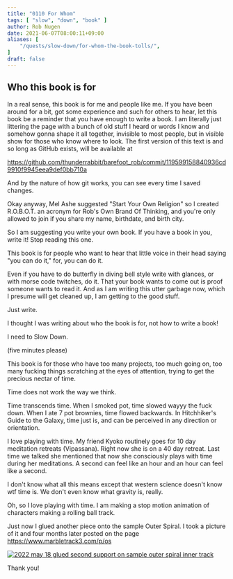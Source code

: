 ```yaml
---
title: "0110 For Whom"
tags: [ "slow", "down", "book" ]
author: Rob Nugen
date: 2021-06-07T08:00:11+09:00
aliases: [
    "/quests/slow-down/for-whom-the-book-tolls/",
]
draft: false
---
```


## Who this book is for

In a real sense, this book is for me and people like me.  If you have
been around for a bit, got some experience and such for others to
hear, let this book be a reminder that you have enough to write a
book.  I am literally just littering the page with a bunch of old
stuff I heard or words I know and somehow gonna shape it all together,
invisible to most people, but in visible show for those who know where
to look.  The first version of this text is and so long as GitHub
exists, will be available at

https://github.com/thunderrabbit/barefoot_rob/commit/119599158840936cd9910f9945eea9def0bb710a

And by the nature of how git works, you can see every time I saved changes.

Okay anyway, Mel Ashe suggested "Start Your Own Religion" so I created
R.O.B.O.T. an acronym for Rob's Own Brand Of Thinking, and you're only
allowed to join if you share my name, birthdate, and birth city.

So I am suggesting you write your own book.  If you have a book in
you, write it! Stop reading this one.

This book is for people who want to hear that little voice in their
head saying "you can do it," for, you can do it.

Even if you have to do butterfly in diving bell style write with
glances, or with morse code twitches, do it.  That your book wants to
come out is proof someone wants to read it.  And as I am writing this
utter garbage now, which I presume will get cleaned up, I am getting
to the good stuff.

Just write.

I thought I was writing about who the book is for, not how to write a book!

I need to Slow Down.

(five minutes please)

This book is for those who have too many projects, too much going on,
too many fucking things scratching at the eyes of attention, trying to
get the precious nectar of time.

Time
does
not
work
the
way
we
think.

Time transcends time.  When I smoked pot, time slowed wayyy the fuck
down.  When I ate 7 pot brownies, time flowed backwards.  In
Hitchhiker's Guide to the Galaxy, time just is, and can be perceived
in any direction or orientation.

I love playing with time.  My friend Kyoko routinely goes for 10 day
meditation retreats (Vipassana).  Right now she is on a 40 day
retreat.  Last time we talked she mentioned that now she consciously
plays with time during her meditations.  A second can feel like an
hour and an hour can feel like a second.

I don't know what all this means except that western science doesn't
know wtf time is.  We don't even know what gravity is, really.

Oh, so I love playing with time.  I am making a stop motion animation
of characters making a rolling ball track.

Just now I glued another piece onto the sample Outer Spiral.  I took a
picture of it and four months later posted on the page https://www.marbletrack3.com/p/os

[![2022 may 18 glued second support on sample outer spiral inner track](//b.robnugen.com/art/marble_track_3/track/parts/2022/thumbs/2022_may_18_glued_second_support_on_sample_outer_spiral_inner_track.jpg)](//b.robnugen.com/art/marble_track_3/track/parts/2022/2022_may_18_glued_second_support_on_sample_outer_spiral_inner_track.jpg)

Thank you!
